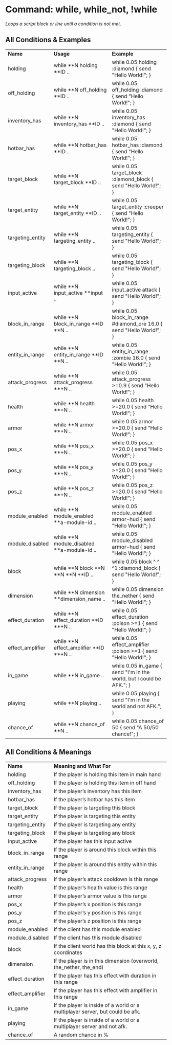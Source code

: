 # Command: while, while_not, !while
_Loops a script block or line until a condition is not met._

## All Conditions & Examples
<table>
  <tr>
   <td><strong>Name </strong>
   </td>
   <td><strong>Usage </strong>
   </td>
   <td><strong>Example</strong>
   </td>
  </tr>
  <tr>
   <td>holding
   </td>
   <td>while **N holding **ID ..
   </td>
   <td>while 0.05 holding :diamond { send "Hello World!"; }
   </td>
  </tr>
  <tr>
   <td>off_holding
   </td>
   <td>while **N off_holding **ID ..
   </td>
   <td>while 0.05 off_holding :diamond { send "Hello World!"; }
   </td>
  </tr>
  <tr>
   <td>inventory_has
   </td>
   <td>while **N inventory_has **ID ..
   </td>
   <td>while 0.05 inventory_has :diamond { send "Hello World!"; }
   </td>
  </tr>
  <tr>
   <td>hotbar_has
   </td>
   <td>while **N hotbar_has **ID ..
   </td>
   <td>while 0.05 hotbar_has :diamond { send "Hello World!"; }
   </td>
  </tr>
  <tr>
   <td>target_block
   </td>
   <td>while **N target_block **ID ..
   </td>
   <td>while 0.05 target_block :diamond_block { send "Hello World!"; }
   </td>
  </tr>
  <tr>
   <td>target_entity
   </td>
   <td>while **N target_entity **ID ..
   </td>
   <td>while 0.05 target_entity :creeper { send "Hello World!"; }
   </td>
  </tr>
  <tr>
   <td>targeting_entity
   </td>
   <td>while **N targeting_entity ..
   </td>
   <td>while 0.05 targeting_entity { send "Hello World!"; }
   </td>
  </tr>
  <tr>
   <td>targeting_block
   </td>
   <td>while **N targeting_block ..
   </td>
   <td>while 0.05 targeting_block { send "Hello World!"; }
   </td>
  </tr>
  <tr>
   <td>input_active
   </td>
   <td>while **N input_active **input ..
   </td>
   <td>while 0.05 input_active attack { send "Hello World!"; }
   </td>
  </tr>
  <tr>
   <td>block_in_range
   </td>
   <td>while **N block_in_range **ID **N ..
   </td>
   <td>while 0.05 block_in_range #diamond_ore 16.0 { send "Hello World!"; }
   </td>
  </tr>
  <tr>
   <td>entity_in_range
   </td>
   <td>while **N entity_in_range **ID **N ..
   </td>
   <td>while 0.05 entity_in_range :zombie 16.0 { send "Hello World!"; }
   </td>
  </tr>
  <tr>
   <td>attack_progress
   </td>
   <td>while **N attack_progress **+N ..
   </td>
   <td>while 0.05 attack_progress >=0.9 { send "Hello World!"; }
   </td>
  </tr>
  <tr>
   <td>health
   </td>
   <td>while **N health **+N ..
   </td>
   <td>while 0.05 health >=20.0 { send "Hello World!"; }
   </td>
  </tr>
  <tr>
   <td>armor
   </td>
   <td>while **N armor **+N ..
   </td>
   <td>while 0.05 armor >=20.0 { send "Hello World!"; }
   </td>
  </tr>
  <tr>
   <td>pos_x
   </td>
   <td>while **N pos_x **+N ..
   </td>
   <td>while 0.05 pos_x >=20.0 { send "Hello World!"; }
   </td>
  </tr>
  <tr>
   <td>pos_y
   </td>
   <td>while **N pos_y **+N ..
   </td>
   <td>while 0.05 pos_y >=20.0 { send "Hello World!"; }
   </td>
  </tr>
  <tr>
   <td>pos_z
   </td>
   <td>while **N pos_z **+N ..
   </td>
   <td>while 0.05 pos_z >=20.0 { send "Hello World!"; }
   </td>
  </tr>
  <tr>
   <td>module_enabled
   </td>
   <td>while **N module_enabled **a-module-id ..
   </td>
   <td>while 0.05 module_enabled armor-hud { send "Hello World!"; }
   </td>
  </tr>
  <tr>
   <td>module_disabled
   </td>
   <td>while **N module_disabled **a-module-id ..
   </td>
   <td>while 0.05 module_disabled armor-hud { send "Hello World!"; }
   </td>
  </tr>
  <tr>
   <td>block
   </td>
   <td>while **N block **N **N **N **ID ..
   </td>
   <td>while 0.05 block ^ ^ ^1 :diamond_block { send "Hello World!"; }
   </td>
  </tr>
  <tr>
   <td>dimension
   </td>
   <td>while **N dimension **dimension_name ..
   </td>
   <td>while 0.05 dimension the_nether { send "Hello World!"; }
   </td>
  </tr>
  <tr>
   <td>effect_duration
   </td>
   <td>while **N effect_duration **ID **+N ..
   </td>
   <td>while 0.05 effect_duration :poison >=1 { send "Hello World!"; }
   </td>
  </tr>
  <tr>
   <td>effect_amplifier
   </td>
   <td>while **N effect_amplifier **ID **+N ..
   </td>
   <td>while 0.05 effect_amplifier :poison >=1 { send "Hello World!"; }
   </td>
  </tr>
  <tr>
   <td>in_game
   </td>
   <td>while **N in_game ..
   </td>
   <td>while 0.05 in_game { send "I'm in the world, but I could be AFK."; }
   </td>
  </tr>
  <tr>
   <td>playing
   </td>
   <td>while **N playing ..
   </td>
   <td>while 0.05 playing { send "I'm in the world and not AFK."; }
   </td>
  </tr>
  <tr>
   <td>chance_of
   </td>
   <td>while **N chance_of **N ..
   </td>
   <td>while 0.05 chance_of 50 { send "A 50/50 chance!"; }
   </td>
  </tr>
</table>

## All Conditions & Meanings
<table>
  <tr>
   <td><strong>Name </strong>
   </td>
   <td><strong>Meaning and What For</strong>
   </td>
  </tr>
  <tr>
   <td>holding
   </td>
   <td>If the player is holding this item in main hand
   </td>
  </tr>
  <tr>
   <td>off_holding
   </td>
   <td>If the player is holding this item in off hand
   </td>
  </tr>
  <tr>
   <td>inventory_has
   </td>
   <td>If the player’s inventory has this item
   </td>
  </tr>
  <tr>
   <td>hotbar_has
   </td>
   <td>If the player’s hotbar has this item
   </td>
  </tr>
  <tr>
   <td>target_block
   </td>
   <td>If the player is targeting this block
   </td>
  </tr>
  <tr>
   <td>target_entity
   </td>
   <td>If the player is targeting this entity
   </td>
  </tr>
  <tr>
   <td>targeting_entity
   </td>
   <td>If the player is targeting any entity
   </td>
  </tr>
  <tr>
   <td>targeting_block
   </td>
   <td>If the player is targeting any block
   </td>
  </tr>
  <tr>
   <td>input_active
   </td>
   <td>If the player has this input active
   </td>
  </tr>
  <tr>
   <td>block_in_range
   </td>
   <td>If the player is around this block within this range
   </td>
  </tr>
  <tr>
   <td>entity_in_range
   </td>
   <td>If the player is around this entity within this range
   </td>
  </tr>
  <tr>
   <td>attack_progress
   </td>
   <td>If the player’s attack cooldown is this range
   </td>
  </tr>
  <tr>
   <td>health
   </td>
   <td>If the player’s health value is this range
   </td>
  </tr>
  <tr>
   <td>armor
   </td>
   <td>If the player’s armor value is this range
   </td>
  </tr>
  <tr>
   <td>pos_x
   </td>
   <td>If the player’s x position is this range
   </td>
  </tr>
  <tr>
   <td>pos_y
   </td>
   <td>If the player’s y position is this range
   </td>
  </tr>
  <tr>
   <td>pos_z
   </td>
   <td>If the player’s z position is this range
   </td>
  </tr>
  <tr>
   <td>module_enabled
   </td>
   <td>If the client has this module enabled
   </td>
  </tr>
  <tr>
   <td>module_disabled
   </td>
   <td>If the client has this module disabled
   </td>
  </tr>
  <tr>
   <td>block
   </td>
   <td>If the client world has this block at this x, y, z coordinates
   </td>
  </tr>
  <tr>
   <td>dimension
   </td>
   <td>If the player is in this dimension (overworld, the_nether, the_end)
   </td>
  </tr>
  <tr>
   <td>effect_duration
   </td>
   <td>If the player has this effect with duration in this range
   </td>
  </tr>
  <tr>
   <td>effect_amplifier
   </td>
   <td>If the player has this effect with amplifier in this range
   </td>
  </tr>
  <tr>
   <td>in_game
   </td>
   <td>If the player is inside of a world or a multiplayer server, but could be afk.
   </td>
  </tr>
  <tr>
   <td>playing
   </td>
   <td>If the player is inside of a world or a multiplayer server and not afk.
   </td>
  </tr>
  <tr>
   <td>chance_of
   </td>
   <td>A random chance in %
   </td>
  </tr>
</table>

